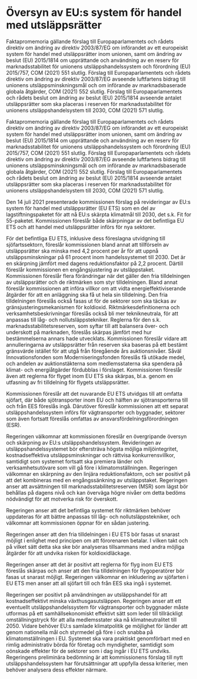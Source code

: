 # Översyn av EU:s system för handel med utsläppsrätter

Faktapromemoria gällande förslag till Europaparlamentets och rådets direktiv om ändring av direktiv 2003/87/EG om införandet av ett europeiskt system för handel med utsläppsrätter inom unionen, samt om ändring av beslut (EU) 2015/1814 om upprättande och användning av en reserv för marknadsstabilitet för unionens utsläppshandelssystem och förordning (EU) 2015/757, COM (2021) 551 slutlig. Förslag till Europaparlamentets och rådets direktiv om ändring av direktiv 2003/87/EG avseende luftfartens bidrag till unionens utsläppsminskningsmål och om införande av marknadsbaserade globala åtgärder, COM (2021) 552 slutlig. Förslag till Europaparlamentets och rådets beslut om ändring av beslut (EU) 2015/1814 avseende antalet utsläppsrätter som ska placeras i reserven för marknadsstabilitet för unionens utsläppshandelsystem till 2030, COM (2021) 571 slutlig.

Faktapromemoria gällande förslag till Europaparlamentets och rådets direktiv om ändring av direktiv 2003/87/EG om införandet av ett europeiskt system för handel med utsläppsrätter inom unionen, samt om ändring av beslut (EU) 2015/1814 om upprättande och användning av en reserv för marknadsstabilitet för unionens utsläppshandelssystem och förordning (EU) 2015/757, COM (2021) 551 slutlig. Förslag till Europaparlamentets och rådets direktiv om ändring av direktiv 2003/87/EG avseende luftfartens bidrag till unionens utsläppsminskningsmål och om införande av marknadsbaserade globala åtgärder, COM (2021) 552 slutlig. Förslag till Europaparlamentets och rådets beslut om ändring av beslut (EU) 2015/1814 avseende antalet utsläppsrätter som ska placeras i reserven för marknadsstabilitet för unionens utsläppshandelsystem till 2030, COM (2021) 571 slutlig.

Den 14 juli 2021 presenterade kommissionen förslag på revideringar av EU:s system för handel med utsläppsrätter (EU ETS) som en del av lagstiftningspaketet för att nå EU:s skärpta klimatmål till 2030, det s.k. Fit for 55-paketet. Kommissionen föreslår både skärpningar av det befintliga EU ETS och att handel med utsläppsrätter införs för nya sektorer.

För det befintliga EU ETS, inklusive dess föreslagna utvidgning till sjöfartssektorn, föreslår kommissionen bland annat att tillförseln av utsläppsrätter ska minska med 4,2 procent per år för att uppnå utsläppsminskningar på 61 procent inom handelssystemet till 2030. Det är en skärpning jämfört med dagens reduktionsfaktor på 2,2 procent. Därtill föreslår kommissionen en engångsjustering av utsläppstaket. Kommissionen föreslår flera förändringar när det gäller den fria tilldelningen av utsläppsrätter och de riktmärken som styr tilldelningen. Bland annat föreslår kommissionen att införa villkor om att vidta energieffektiviserande åtgärder för att en anläggning ska få ut hela sin tilldelning. Den fria tilldelningen föreslås också fasas ut för de sektorer som ska täckas av gränsjusteringsmekanismen för koldioxid. Riktmärkesdefinitionerna och verksamhetsbeskrivningar föreslås också bli mer teknikneutrala, för att anpassas till låg- och nollutsläppstekniker. Reglerna för den s.k. marknadsstabilitetsreserven, som syftar till att balansera över- och underskott på marknaden, föreslås skärpas jämfört med hur bestämmelserna annars hade utvecklats. Kommissionen föreslår vidare att annulleringarna av utsläppsrätter från reserven ska baseras på ett bestämt gränsvärde istället för att utgå från föregående års auktionsnivåer. Såväl Innovationsfonden som Moderniseringsfonden föreslås få utökade medel, och andelen av auktionstäkterna som medlemsstaterna ska spendera på klimat- och energiåtgärder fördubblas i förslaget. Kommissionen föreslår även att reglerna för flyget inom EU ETS ska skärpas, bl.a. genom en utfasning av fri tilldelning för flygets utsläppsrätter.

Kommissionen föreslår att det nuvarande EU ETS utvidgas till att omfatta sjöfart, där både sjötransporter inom EU och hälften av sjötransporterna till och från EES föreslås ingå. Därutöver föreslår kommissionen att ett separat utsläppshandelssystem införs för vägtransporter och byggnader, sektorer som även fortsatt föreslås omfattas av ansvarsfördelningsförordningen (ESR).

Regeringen välkomnar att kommissionen föreslår en övergripande översyn och skärpning av EU:s utsläppshandelssystem. Revideringen av utsläppshandelssystemet bör eftersträva högsta möjliga miljöintegritet, kostnadseffektiva utsläppsminskningar och rättvisa konkurrensvillkor, samtidigt som systemet fortsatt ska premiera länder och verksamhetsutövare som vill gå före i klimatomställningen. Regeringen välkomnar en skärpning av den linjära reduktionsfaktorn, och ser positivt på att det kombineras med en engångssänkning av utsläppstaket. Regeringen anser att avsättningen till marknadsstabilitetsreserven (MSR) som lägst bör behållas på dagens nivå och kan överväga högre nivåer om detta bedöms nödvändigt för att motverka risk för överskott.

Regeringen anser att det befintliga systemet för riktmärken behöver uppdateras för att bättre anpassas till låg- och nollutsläppstekniker, och välkomnar att kommissionen öppnar för en sådan justering.

Regeringen anser att den fria tilldelningen i EU ETS bör fasas ut snarast möjligt i enlighet med principen om att förorenaren betalar. I vilken takt och på vilket sätt detta ska ske bör analyseras tillsammans med andra möjliga åtgärder för att undvika risken för koldioxidläckage.

Regeringen anser att det är positivt att reglerna för flyg inom EU ETS föreslås skärpas och anser att den fria tilldelningen för flygoperatörer bör fasas ut snarast möjligt. Regeringen välkomnar en inkludering av sjöfarten i EU ETS men anser att all sjöfart till och från EES ska ingå i systemet.

Regeringen ser positivt på användningen av utsläppshandel för att kostnadseffektivt minska växthusgasutsläppen. Regeringen anser att ett eventuellt utsläppshandelssystem för vägtransporter och byggnader måste utformas på ett samhällsekonomiskt effektivt sätt som leder till tillräckligt omställningstryck för att alla medlemsstater ska nå klimatneutralitet till 2050. Vidare behöver EU:s samlade klimatpolitik ge möjlighet för länder att genom nationella mål och styrmedel gå före i och snabba på klimatomställningen i EU. Systemet ska vara praktiskt genomförbart med en rimlig administrativ börda för företag och myndigheter, samtidigt som oönskade effekter för de sektorer som i dag ingår i EU ETS undviks. Regeringens preliminära bedömning är att kommissionens förslag till nytt utsläppshandelssystem har förutsättningar att uppfylla dessa kriterier, men behöver analysera dess effekter närmare.
